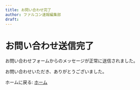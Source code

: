 ```yaml
---
title: お問い合わせ完了
author: ファルコン速報編集部
draft: 
---
```


<div class="container">
  <main class="contact-success">
    <h1>お問い合わせ送信完了</h1>
    <p>お問い合わせフォームからのメッセージが正常に送信されました。</p>
    <p>お問い合わせいただき、ありがとうございました。</p>
    <div class="return-home">
      <p>ホームに戻る: <a href="/">ホーム</a></p>
    </div>
  </main>
</div>